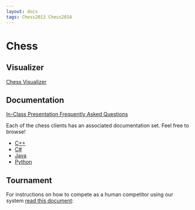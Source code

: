 ```yaml
---
layout: docs
tags: Chess2013 Chess2014
---
```


# Chess

## Visualizer

<a href="http://vis.siggame.io/" class="btn btn-info">
Chess Visualizer <i class="fa fa-play-circle"></i>
</a>

## Documentation

<a href="https://docs.google.com/presentation/d/1rqSnIWXZwu9Qajnjbl8iLpCZk2OndqnwevQR4QyNS54/" class="btn btn-info">
In-Class Presentation <i class="fa fa-file-powerpoint-o"></i>
</a>

<a href="https://docs.google.com/document/d/1Ys51Oyz2SIPmwiol55uPBQ0TIPc9NF51gVeb119msuk/pub" class="btn btn-info">
Frequently Asked Questions <i class="fa fa-question-circle"></i>
</a>

Each of the chess clients has an associated documentation set. Feel
free to browse!

* [C++](/chess/cpp)
* [C#](/chess/csharp)
* [Java](/chess/java)
* [Python](/chess/python)

## Tournament

For instructions on how to compete as a human competitor using our system [read this document][instructions]:

[instructions]: https://docs.google.com/document/d/1lFXIeG37yl7jt4-e6MBY47k7q7izfOVrZjcj4rb0vy8/pub
